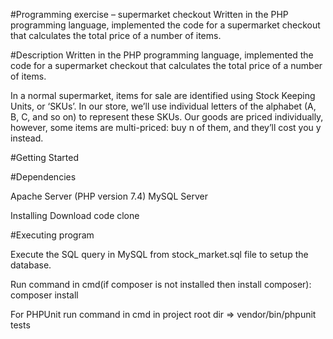 #Programming exercise – supermarket checkout
Written in the PHP programming language, implemented the code for a supermarket checkout that calculates the total price of a number of items.

#Description
Written in the PHP programming language, implemented the code for a supermarket checkout that calculates the total price of a number of items. 

In a normal supermarket, items for sale are identified using Stock Keeping Units, or ‘SKUs’. In our store, we’ll use individual letters of the alphabet (A, B, C, and so on) to represent these SKUs. Our goods are priced individually, however, some items are 
multi-priced: buy n of them, and they’ll cost you y instead. 

#Getting Started

#Dependencies
 
 Apache Server (PHP version 7.4)
 MySQL Server
 
Installing
 Download code clone
 
#Executing program 
 
 Execute the SQL query in MySQL from stock_market.sql file to setup the database. 
 
 Run command in cmd(if composer is not installed then install composer): composer install 
 
 For PHPUnit run command in cmd in project root dir => vendor/bin/phpunit tests
  
  
